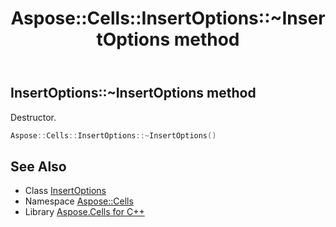 ﻿---
title: Aspose::Cells::InsertOptions::~InsertOptions method
linktitle: ~InsertOptions
second_title: Aspose.Cells for C++ API Reference
description: 'Aspose::Cells::InsertOptions::~InsertOptions method. Destructor in C++.'
type: docs
weight: 200
url: /cpp/aspose.cells/insertoptions/~insertoptions/
---
## InsertOptions::~InsertOptions method


Destructor.

```cpp
Aspose::Cells::InsertOptions::~InsertOptions()
```

## See Also

* Class [InsertOptions](../)
* Namespace [Aspose::Cells](../../)
* Library [Aspose.Cells for C++](../../../)
